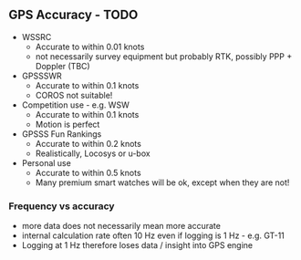 ## GPS Accuracy - TODO

- WSSRC
  - Accurate to within 0.01 knots
  - not necessarily survey equipment but probably RTK, possibly PPP + Doppler (TBC)
- GPSSSWR
  - Accurate to within 0.1 knots
  - COROS not suitable!
- Competition use - e.g. WSW
  - Accurate to within 0.1 knots
  - Motion is perfect
- GPSSS Fun Rankings
  - Accurate to within 0.2 knots
  - Realistically, Locosys or u-box
- Personal use
  - Accurate to within 0.5 knots
  - Many premium smart watches will be ok, except when they are not!



### Frequency vs accuracy

 - more data does not necessarily mean more accurate
 - internal calculation rate often 10 Hz even if logging is 1 Hz - e.g. GT-11
 - Logging at 1 Hz therefore loses data / insight into GPS engine
